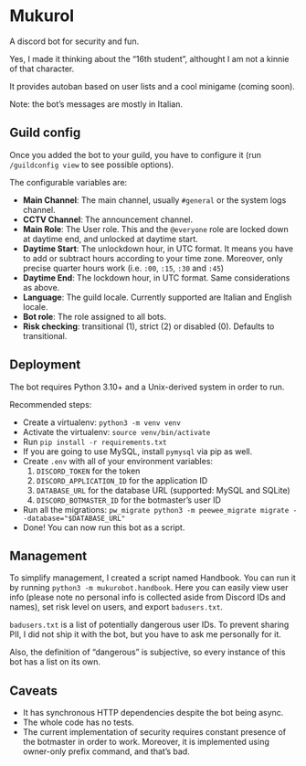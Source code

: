 # MukuroI

A discord bot for security and fun.

Yes, I made it thinking about the “16th student”, althought I am not a kinnie of that character.

It provides autoban based on user lists and a cool minigame (coming soon).

Note: the bot’s messages are mostly in Italian.

## Guild config

Once you added the bot to your guild, you have to configure it (run `/guildconfig view` to see possible options).

The configurable variables are:

* **Main Channel**: The main channel, usually `#general` or the system logs channel.
* **CCTV Channel**: The announcement channel.
* **Main Role**: The User role. This and the `@everyone` role are locked down at daytime end,
  and unlocked at daytime start.
* **Daytime Start**: The unlockdown hour, in UTC format. It means you have to add or subtract hours
  according to your time zone. Moreover, only precise quarter hours work (i.e. `:00`, `:15`, `:30` and `:45`)
* **Daytime End**: The lockdown hour, in UTC format. Same considerations as above.
* **Language**: The guild locale. Currently supported are Italian and English locale.
* **Bot role**: The role assigned to all bots.
* **Risk checking**: transitional (1), strict (2) or disabled (0). Defaults to transitional.

## Deployment

The bot requires Python 3.10+ and a Unix-derived system in order to run.

Recommended steps:

* Create a virtualenv: `python3 -m venv venv`
* Activate the virtualenv: `source venv/bin/activate`
* Run `pip install -r requirements.txt`
* If you are going to use MySQL, install `pymysql` via pip as well.
* Create `.env` with all of your environment variables:
    1. `DISCORD_TOKEN` for the token
    2. `DISCORD_APPLICATION_ID` for the application ID
    3. `DATABASE_URL` for the database URL (supported: MySQL and SQLite)
    4. `DISCORD_BOTMASTER_ID` for the botmaster’s user ID
* Run all the migrations: `pw_migrate python3 -m peewee_migrate migrate --database="$DATABASE_URL"`
* Done! You can now run this bot as a script.

## Management

To simplify management, I created a script named Handbook. You can run it by running 
`python3 -m mukurobot.handbook`.
Here you can easily view user info (please note no personal info is collected aside from Discord IDs and names),
set risk level on users, and export `badusers.txt`.

`badusers.txt` is a list of potentially dangerous user IDs. To prevent sharing PII, I did not ship it with the bot, but
you have to ask me personally for it.

Also, the definition of “dangerous” is subjective, so every instance of this bot has a list on its own.

## Caveats

* It has synchronous HTTP dependencies despite the bot being async.
* The whole code has no tests.
* The current implementation of security requires constant presence of the botmaster in order to work.
  Moreover, it is implemented using owner-only prefix command, and that’s bad.
